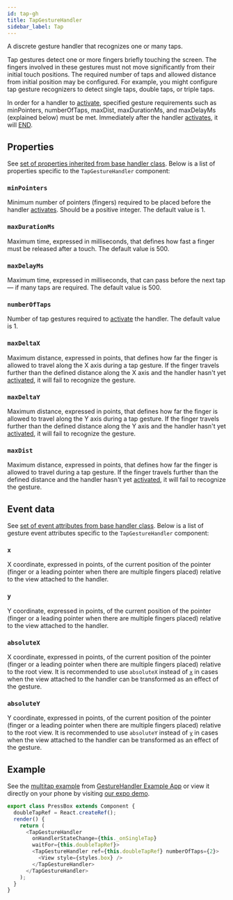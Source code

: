 ```yaml
---
id: tap-gh
title: TapGestureHandler
sidebar_label: Tap
---
```


A discrete gesture handler that recognizes one or many taps.

Tap gestures detect one or more fingers briefly touching the screen.
The fingers involved in these gestures must not move significantly from their initial touch positions.
The required number of taps and allowed distance from initial position may be configured.
For example, you might configure tap gesture recognizers to detect single taps, double taps, or triple taps.

In order for a handler to [activate](../../state.md#active), specified gesture requirements such as minPointers, numberOfTaps, maxDist, maxDurationMs, and maxDelayMs (explained below) must be met. Immediately after the handler [activates](../../state.md#active), it will [END](../../state.md#end).

## Properties

See [set of properties inherited from base handler class](common-gh#properties). Below is a list of properties specific to the `TapGestureHandler` component:

### `minPointers`

Minimum number of pointers (fingers) required to be placed before the handler [activates](../../state.md#active). Should be a positive integer. The default value is 1.

### `maxDurationMs`

Maximum time, expressed in milliseconds, that defines how fast a finger must be released after a touch. The default value is 500.

### `maxDelayMs`

Maximum time, expressed in milliseconds, that can pass before the next tap — if many taps are required. The default value is 500.

### `numberOfTaps`

Number of tap gestures required to [activate](../../state.md#active) the handler. The default value is 1.

### `maxDeltaX`

Maximum distance, expressed in points, that defines how far the finger is allowed to travel along the X axis during a tap gesture. If the finger travels further than the defined distance along the X axis and the handler hasn't yet [activated](../../state.md#active), it will fail to recognize the gesture.

### `maxDeltaY`

Maximum distance, expressed in points, that defines how far the finger is allowed to travel along the Y axis during a tap gesture. If the finger travels further than the defined distance along the Y axis and the handler hasn't yet [activated](../../state.md#active), it will fail to recognize the gesture.

### `maxDist`

Maximum distance, expressed in points, that defines how far the finger is allowed to travel during a tap gesture. If the finger travels further than the defined distance and the handler hasn't yet [activated](../../state.md#active), it will fail to recognize the gesture.

## Event data

See [set of event attributes from base handler class](common-gh#event-data). Below is a list of gesture event attributes specific to the `TapGestureHandler` component:

### `x`

X coordinate, expressed in points, of the current position of the pointer (finger or a leading pointer when there are multiple fingers placed) relative to the view attached to the handler.

### `y`

Y coordinate, expressed in points, of the current position of the pointer (finger or a leading pointer when there are multiple fingers placed) relative to the view attached to the handler.

### `absoluteX`

X coordinate, expressed in points, of the current position of the pointer (finger or a leading pointer when there are multiple fingers placed) relative to the root view. It is recommended to use `absoluteX` instead of [`x`](#x) in cases when the view attached to the handler can be transformed as an effect of the gesture.

### `absoluteY`

Y coordinate, expressed in points, of the current position of the pointer (finger or a leading pointer when there are multiple fingers placed) relative to the root view. It is recommended to use `absoluteY` instead of [`y`](#y) in cases when the view attached to the handler can be transformed as an effect of the gesture.

## Example

See the [multitap example](https://github.com/software-mansion/react-native-gesture-handler/blob/master/examples/Example/src/multitap/index.tsx) from [GestureHandler Example App](example.md) or view it directly on your phone by visiting [our expo demo](https://snack.expo.io/@adamgrzybowski/react-native-gesture-handler-demo).

```js
export class PressBox extends Component {
  doubleTapRef = React.createRef();
  render() {
    return (
      <TapGestureHandler
        onHandlerStateChange={this._onSingleTap}
        waitFor={this.doubleTapRef}>
        <TapGestureHandler ref={this.doubleTapRef} numberOfTaps={2}>
          <View style={styles.box} />
        </TapGestureHandler>
      </TapGestureHandler>
    );
  }
}
```

